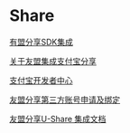 
Share
===

[有盟分享SDK集成](https://www.jianshu.com/p/6c0250834f2a)  

[关于友盟集成支付宝分享](https://www.jianshu.com/p/4ccd595ae21d)  

[支付宝开发者中心](https://open.alipay.com/platform/homeRoleSelection.htm)  

[友盟分享第三方账号申请及绑定](https://dev.umeng.com/social/android/operation)  

[友盟分享U-Share 集成文档](https://dev.umeng.com/sdk_integate/android_sdk/android_share_doc)  

















